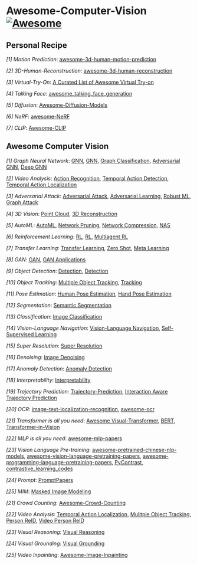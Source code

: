 # Awesome-Computer-Vision [![Awesome](https://awesome.re/badge.svg)](https://awesome.re)

## Personal Recipe

*[1] Motion Prediction*: [awesome-3d-human-motion-prediction](https://github.com/aras62/vision-based-prediction/blob/master/papers/motion_papers.md)

*[2] 3D-Human-Reconstruction*: [awesome-3d-human-reconstruction](https://github.com/rlczddl/awesome-3d-human-reconstruction)

*[3] Virtual-Try-On*: [A Curated List of Awesome Virtual Try-on](https://github.com/minar09/awesome-virtual-try-on)

*[4] Talking Face*: [awesome_talking_face_generation](https://github.com/YunjinPark/awesome_talking_face_generation)

*[5] Diffusion*: [Awesome-Diffusion-Models](https://github.com/heejkoo/Awesome-Diffusion-Models)

*[6] NeRF*: [awesome-NeRF](https://github.com/yenchenlin/awesome-NeRF)

*[7] CLIP*: [Awesome-CLIP](https://github.com/yzhuoning/Awesome-CLIP)


## Awesome Computer Vision

*[1] Graph Neural Network*: [GNN](https://github.com/thunlp/GNNPapers), [GNN](https://github.com/nnzhan/Awesome-Graph-Neural-Networks), [Graph Classification](https://github.com/benedekrozemberczki/awesome-graph-classification), [Adversarial GNN](https://github.com/safe-graph/graph-adversarial-learning-literature), [Deep GNN](https://github.com/mengliu1998/awesome-deep-gnn)

*[2] Video Analysis*: [Action Recognition](https://github.com/jinwchoi/awesome-action-recognition), [Temporal Action Detection](https://github.com/Rheelt/Materials-Temporal-Action-Detection), [Temporal Action Localization](https://github.com/Alvin-Zeng/Awesome-Temporal-Action-Localization)

*[3] Adversarial Attack*: [Adversarial Attack](https://nicholas.carlini.com/writing/2019/all-adversarial-example-papers.html), [Adversarial Learning]( https://github.com/nebula-beta/awesome-adversarial-deep-learning), [Robust ML](https://github.com/P2333/Papers-of-Robust-ML), [Graph Attack](https://github.com/ChandlerBang/awesome-graph-attack-papers)

*[4] 3D Vision*: [Point Cloud](https://github.com/Yochengliu/awesome-point-cloud-analysis), [3D Reconstruction](https://github.com/openMVG/awesome_3DReconstruction_list)

*[5] AutoML*: [AutoML](https://github.com/hibayesian/awesome-automl-papers), [Network Pruning](https://github.com/he-y/Awesome-Pruning), [Network Compression](https://github.com/sun254/awesome-model-compression-and-acceleration), [NAS](https://github.com/D-X-Y/Awesome-NAS)

*[6] Reinforcement Learning*: [RL](https://github.com/aikorea/awesome-rl), [RL](https://github.com/jgvictores/awesome-deep-reinforcement-learning), [Multiagent RL](https://github.com/chuangyc/awesome-multiagent-learning)

*[7] Transfer Learning*: [Transfer Learning](https://github.com/artix41/awesome-transfer-learning), [Zero Shot](https://github.com/chichilicious/awesome-zero-shot-learning), [Meta Learning](https://github.com/dragen1860/awesome-meta-learning)

*[8] GAN*: [GAN](https://github.com/nightrome/really-awesome-gan), [GAN Applications](https://github.com/nashory/gans-awesome-applications)

*[9] Object Detection*: [Detection](https://github.com/hoya012/deep_learning_object_detection), [Detection](https://github.com/amusi/awesome-object-detection)

*[10] Object Tracking*: [Multiple Object Tracking](https://github.com/SpyderXu/multi-object-tracking-paper-listn), [Tracking](https://github.com/foolwood/benchmark_results)

*[11] Pose Estimation*: [Human Pose Estimation](https://github.com/wangzheallen/awesome-human-pose-estimation), [Hand Pose Estimation](https://github.com/xinghaochen/awesome-hand-pose-estimation)

*[12] Segmentation*: [Semantic Segmentation](https://github.com/mrgloom/awesome-semantic-segmentation)

*[13] Classification*: [Image Classification](https://github.com/weiaicunzai/awesome-image-classification)

*[14] Vision-Language Navigation*: [Vision-Language Navigation](https://github.com/daqingliu/awesome-vln), [Self-Supervised Learning](https://github.com/jason718/awesome-self-supervised-learning)

*[15] Super Resolution*: [Super Resolution](https://github.com/ChaofWang/Awesome-Super-Resolution)

*[16] Denoising*: [Image Denoising](https://github.com/wenbihan/reproducible-image-denoising-state-of-the-art)

*[17] Anomaly Detection*: [Anomaly Detection](https://github.com/yzhao062/anomaly-detection-resources)

*[18] Interpretability*: [Interpretability](https://github.com/oneTaken/awesome_deep_learning_interpretability)

*[19] Trajectory Prediction*: [Trajectory-Prediction](https://github.com/xuehaouwa/Awesome-Trajectory-Prediction), [Interaction Aware Trajectory Prediction](https://github.com/jiachenli94/Awesome-Interaction-aware-Trajectory-Prediction)

*[20] OCR*: [image-text-localization-recognition](https://github.com/whitelok/image-text-localization-recognition/blob/master/README.zh-cn.md), [awesome-ocr](https://github.com/ChanChiChoi/awesome-ocr)

*[21] Transformer is all you need*: [Awesome Visual-Transformer](https://github.com/dk-liang/Awesome-Visual-Transformer), [BERT](https://github.com/tomohideshibata/BERT-related-papers), [Transformer-in-Vision](https://github.com/DirtyHarryLYL/Transformer-in-Vision)

*[22] MLP is all you need*: [awesome-mlp-papers](https://github.com/haofanwang/awesome-mlp-papers/)

*[23] Vision Language Pre-training*: [awesome-pretrained-chinese-nlp-models](https://github.com/lonePatient/awesome-pretrained-chinese-nlp-models), [awesome-vision-language-pretraining-papers](https://github.com/yuewang-cuhk/awesome-vision-language-pretraining-papers), [awesome-programming-language-pretraining-papers](https://github.com/yuewang-cuhk/awesome-programming-language-pretraining-papers), [PyContrast](https://github.com/HobbitLong/PyContrast), [contrastive_learning_codes](https://github.com/leerumor/contrastive_learning_codes)

*[24] Prompt*: [PromptPapers](https://github.com/thunlp/PromptPapers)

*[25] MIM*: [Masked Image Modeling](https://github.com/ucasligang/awesome-MIM)

*[21] Crowd Counting*: [Awesome-Crowd-Counting](https://github.com/gjy3035/Awesome-Crowd-Counting)

*[22] Video Analysis*: [Temporal Action Localization](https://github.com/Alvin-Zeng/Awesome-Temporal-Action-Localization), [Mulitple Object Tracking](https://github.com/luanshiyinyang/awesome-multiple-object-tracking), [Person ReID](https://github.com/bismex/Awesome-person-re-identification), [Video Person ReID](https://github.com/AsuradaYuci/awesome_video_person_reid)

*[23] Visual Reasoning*: [Visual Reasoning](https://github.com/jokieleung/awesome-visual-question-answering)

*[24] Visual Grounding*: [Visual Grounding](https://github.com/TheShadow29/awesome-grounding)

*[25] Video Inpainting*: [Awesome-Image-Inpainting](https://github.com/1900zyh/Awesome-Image-Inpainting)
